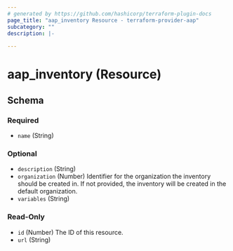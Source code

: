 ```yaml
---
# generated by https://github.com/hashicorp/terraform-plugin-docs
page_title: "aap_inventory Resource - terraform-provider-aap"
subcategory: ""
description: |-
  
---
```


# aap_inventory (Resource)





<!-- schema generated by tfplugindocs -->
## Schema

### Required

- `name` (String)

### Optional

- `description` (String)
- `organization` (Number) Identifier for the organization the inventory should be created in. If not provided, the inventory will be created in the default organization.
- `variables` (String)

### Read-Only

- `id` (Number) The ID of this resource.
- `url` (String)
